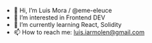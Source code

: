 - 👋 Hi, I’m Luis Mora / @eme-eleuce
- 👀 I’m interested in Frontend DEV
- 🌱 I’m currently learning React, Solidity
- 📫 How to reach me: luis.iarmolen@gmail.com

<!---
eme-eleuce/eme-eleuce is a ✨ special ✨ repository because its `README.md` (this file) appears on your GitHub profile.
You can click the Preview link to take a look at your changes.
--->
